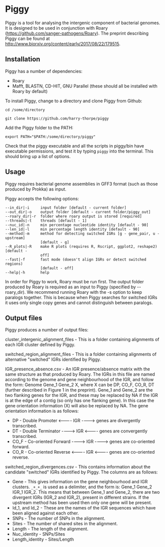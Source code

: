 # Piggy

Piggy is a tool for analysing the intergenic component of bacterial genomes. It is designed to be used in conjunction with Roary (https://github.com/sanger-pathogens/Roary). The preprint describing Piggy can be found at http://www.biorxiv.org/content/early/2017/08/22/179515.

## Installation

Piggy has a number of dependencies:

* Roary
* Mafft, BLASTN, CD-HIT, GNU Parallel (these should all be installed with Roary by default)

To install Piggy, change to a directory and clone Piggy from Github:

`cd /some/directory`

`git clone https://github.com/harry-thorpe/piggy`

Add the Piggy folder to the PATH:

`export PATH="$PATH:/some/directory/piggy"`

Check that the piggy executable and all the scripts in piggy/bin have executable permissions, and test it by typing `piggy` into the terminal. This should bring up a list of options.

## Usage

Piggy requires bacterial genome assemblies in GFF3 format (such as those produced by Prokka) as input.

Piggy accepts the following options:

    --in_dir|-i	    input folder [default - current folder]
    --out_dir|-o	output folder [default - current folder/piggy_out]
    --roary_dir|-r	folder where roary output is stored [required]
    --threads|-t	threads [default - 1]
    --nuc_id|-n	    min percentage nucleotide identity [default - 90]
    --len_id|-l	    min percentage length identity [default - 90]
    --method|-m	    method for detecting switched IGRs [g - gene_pair, u - upstream] 
                    [default - g]
    --R_plots|-R	make R plots (requires R, Rscript, ggplot2, reshape2) [default - 
                    off]
    --fast|-f	    fast mode (doesn't align IGRs or detect switched regions) 
                    [default - off]
    --help|-h	    help

In order for Piggy to work, Roary must be run first. The output folder produced by Roary is required as an input to Piggy (specified by --roary_dir). We recommend running Roary with the -s option to keep paralogs together. This is because when Piggy searches for switched IGRs it uses only single copy genes and cannot distinguish between paralogs.

## Output files

Piggy produces a number of output files:

cluster_intergenic_alignment_files - This is a folder containing alignments of each IGR cluster defined by Piggy.

switched_region_alignment_files - This is a folder containing alignments of alternative "switched" IGRs identified by Piggy.

IGR_presence_absence.csv - An IGR presence/absence matrix with the same structure as that produced by Roary. The IGRs in this file are named according to the genome and gene neighbourhood of the IGR, and follow the form: Genome Gene_1 Gene_2 X, where X can be DP, CO_F, CO_R, DT (further described in Figure 1 in the preprint). Gene_1 and Gene_2 are the two flanking genes for the IGR, and these may be replaced by NA if the IGR is at the edge of a contig (so only has one flanking gene). In this case the gene orientation information (X) will also be replaced by NA. The gene orientation information is as follows:
* DP - Double Promoter   <---- IGR ----> genes are divergently transcribed.
* DT - Double Terminator ----> IGR <---- genes are convergently transcribed.
* CO_F - Co-oriented Forward ----> IGR ----> genes are co-oriented forward.
* CO_R - Co-oriented Reverse <---- IGR <---- genes are co-oriented reverse.

switched_region_divergences.csv - This contains information about the candidate "switched" IGRs identified by Piggy. The columns are as follows:
* Gene - This gives information on the gene neighbourhood and IGR clusters. `_+_+_` is used as a delimiter, and the form is: Gene_1 Gene_2 IGR_1 IGR_2. This means that between Gene_1 and Gene_2, there are two divergent IGRs (IGR_2 and IGR_2), present in different strains. If the upstream method has been used then only one gene will be present.
* Id_1, and Id_2 - These are the names of the IGR sequences which have been aligned against each other.
* SNPs - The number of SNPs in the alignment.
* Sites - The number of shared sites in the alignment.
* Length - The length of the alignment.
* Nuc_identity - SNPs/Sites
* Length_identity - Sites/Length
